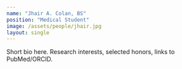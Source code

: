 ```yaml
---
name: "Jhair A. Colan, BS"
position: "Medical Student"
image: /assets/people/jhair.jpg
layout: single
---
```


Short bio here. Research interests, selected honors, links to PubMed/ORCID.
